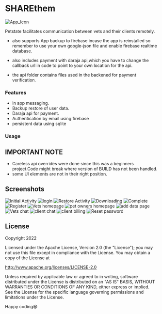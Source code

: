 # SHAREthem
![App_Icon](app/src/main/ic_launcher-playstore.png?raw=true "app-icon")

Petstate facilitates communication between vets and their clients remotely. 
 
* also supports App backup to firebase incase the app is reinstalled so remember to use your own google-json file and enable firebase realtime database.

* also includes payment with daraja api,which you have to change the callback url in code to point to your own location for the api.

* the api folder contains files used in the backened for payment verification.

 

### Features

* In app messaging.
* Backup restore of user data.
* Daraja api for payment.
* Authentication by email using firebase
* persistent data using sqlite

### Usage


## IMPORTANT NOTE
* Careless api overrides were done since this was a beginners project.Code might break where version of BUILD has not been handled.
* some UI elements are not in their right position.


## Screenshots
![Initial Activity](demos/initial.png?raw=true "Permission request")
![login](demos/login.png?raw=true "android login")
![Restore Activity](demos/restorebackup.png?raw=true "Restore ackup data")
![Downloading](demos/progress.png?raw=true "Dowload db")
![Complete](demos/restored.png?raw=true "Finjished restore")
![Register](demos/register.png?raw=true "new users")
![Vets homepage](demos/main.png?raw=true "vet homepage")
![pet owners homepage](demos/main2.png?raw=true "client homepage")
![add data page](demos/adddata.png?raw=true "New conditions")
![Vets chat](demos/chat.png?raw=true "vet chat")
![client chat](demos/chat2.png?raw=true "client chat")
![client billing](demos/paymentapi.png?raw=true "paying before chat")
![Reset password](demos/resetpass.png?raw=true "forgot password")
## License

Copyright 2022 

  Licensed under the Apache License, Version 2.0 (the "License");
  you may not use this file except in compliance with the License.
  You may obtain a copy of the License at
 
  http://www.apache.org/licenses/LICENSE-2.0
 
  Unless required by applicable law or agreed to in writing, software
  distributed under the License is distributed on an "AS IS" BASIS,
  WITHOUT WARRANTIES OR CONDITIONS OF ANY KIND, either express or implied.
  See the License for the specific language governing permissions and
  limitations under the License.
  
 Happy coding😎
